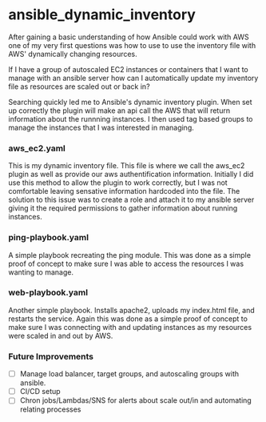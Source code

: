 # ansible_dynamic_inventory
After gaining a basic understanding of how Ansible could work with AWS one of my very first questions was how to use to use the inventory file with AWS' dynamically changing resources.

If I have a group of autoscaled EC2 instances or containers that I want to manage with an ansible server how can I automatically update my inventory file as resources are scaled out or back in?

Searching quickly led me to Ansible's dynamic inventory plugin. When set up correctly the plugin will make an api call the AWS that will return information about the runnning instances. I then used tag based groups to manage the instances that I was interested in managing.

### aws_ec2.yaml
This is my dynamic inventory file. This file is where we call the aws_ec2 plugin as well as provide our aws authentification information. Initially I did use this method to allow the plugin to work correctly, but I was not comfortable leaving sensative information hardcoded into the file. The solution to this issue was to create a role and attach it to my ansible server giving it the required permissions to gather information about running instances.

### ping-playbook.yaml
A simple playbook recreating the ping module. This was done as a simple proof of concept to make sure I was able to access the resources I was wanting to manage.

### web-playbook.yaml
Another simple playbook. Installs apache2, uploads my index.html file, and restarts the service. Again this was done as a simple proof of concept to make sure I was connecting with and updating instances as my resources were scaled in and out by AWS.

### Future Improvements
- [ ] Manage load balancer, target groups, and autoscaling groups with ansible.
- [ ] CI/CD setup
- [ ] Chron jobs/Lambdas/SNS for alerts about scale out/in and automating relating processes
